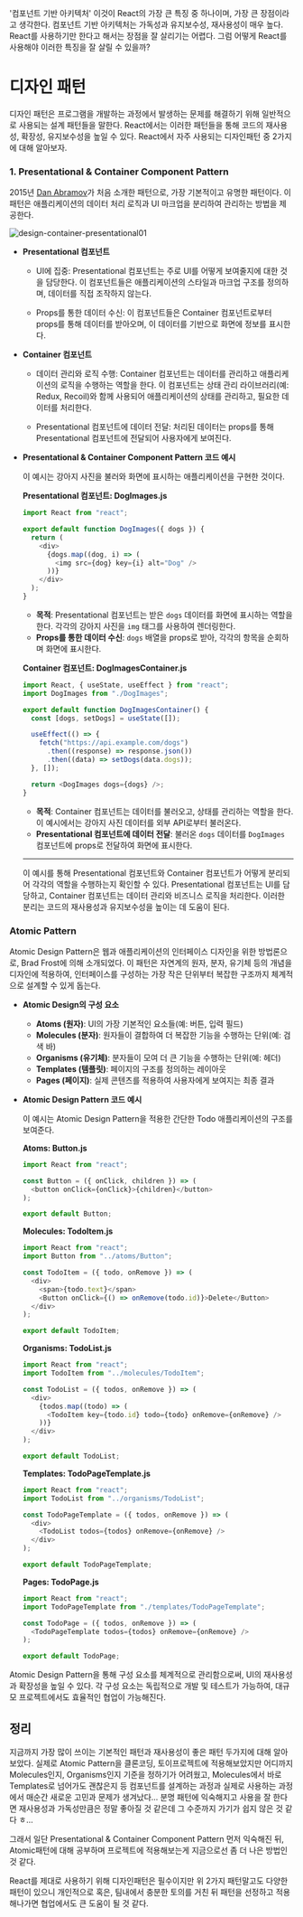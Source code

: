<!-- @format -->

'컴포넌트 기반 아키텍처'
이것이 React의 가장 큰 특징 중 하나이며, 가장 큰 장점이라고 생각한다.
컴포넌트 기반 아키텍처는 가독성과 유지보수성, 재사용성이 매우 높다.
React를 사용하기만 한다고 해서는 장점을 잘 살리기는 어렵다.
그럼 어떻게 React를 사용해야 이러한 특징을 잘 살릴 수 있을까?

# 디자인 패턴

디자인 패턴은 프로그램을 개발하는 과정에서 발생하는 문제를 해결하기 위해 일반적으로 사용되는 설계 패턴들을 말한다. React에서는 이러한 패턴들을 통해 코드의 재사용성, 확장성, 유지보수성을 높일 수 있다.
React에서 자주 사용되는 디자인패턴 중 2가지에 대해 알아보자.

### 1. Presentational & Container Component Pattern

2015년 [Dan Abramov](https://medium.com/@dan_abramov/smart-and-dumb-components-7ca2f9a7c7d0)가 처음 소개한 패턴으로, 가장 기본적이고 유명한 패턴이다. 이 패턴은 애플리케이션의 데이터 처리 로직과 UI 마크업을 분리하여 관리하는 방법을 제공한다.

![design-container-presentational01](https://github.com/Jinga02/clone/assets/110621233/6d964061-85f8-4220-922f-043e60563024)

- **Presentational 컴포넌트**

  - UI에 집중:
    Presentational 컴포넌트는 주로 UI를 어떻게 보여줄지에 대한 것을 담당한다.
    이 컴포넌트들은 애플리케이션의 스타일과 마크업 구조를 정의하며, 데이터를 직접 조작하지 않는다.

  - Props를 통한 데이터 수신:
    이 컴포넌트들은 Container 컴포넌트로부터 props를 통해 데이터를 받아오며, 이 데이터를 기반으로 화면에 정보를 표시한다.

- **Container 컴포넌트**

  - 데이터 관리와 로직 수행:
    Container 컴포넌트는 데이터를 관리하고 애플리케이션의 로직을 수행하는 역할을 한다.
    이 컴포넌트는 상태 관리 라이브러리(예: Redux, Recoil)와 함께 사용되어 애플리케이션의 상태를 관리하고, 필요한 데이터를 처리한다.

  - Presentational 컴포넌트에 데이터 전달: 처리된 데이터는 props를 통해 Presentational 컴포넌트에 전달되어 사용자에게 보여진다.

- **Presentational & Container Component Pattern 코드 예시**

  이 예시는 강아지 사진을 불러와 화면에 표시하는 애플리케이션을 구현한 것이다.

  **Presentational 컴포넌트: DogImages.js**

  ```javascript
  import React from "react";

  export default function DogImages({ dogs }) {
    return (
      <div>
        {dogs.map((dog, i) => (
          <img src={dog} key={i} alt="Dog" />
        ))}
      </div>
    );
  }
  ```

  - **목적**:
    Presentational 컴포넌트는 받은 `dogs` 데이터를 화면에 표시하는 역할을 한다. 각각의 강아지 사진을 `img` 태그를 사용하여 렌더링한다.
  - **Props를 통한 데이터 수신**:
    `dogs` 배열을 props로 받아, 각각의 항목을 순회하며 화면에 표시한다.

  **Container 컴포넌트: DogImagesContainer.js**

  ```javascript
  import React, { useState, useEffect } from "react";
  import DogImages from "./DogImages";

  export default function DogImagesContainer() {
    const [dogs, setDogs] = useState([]);

    useEffect(() => {
      fetch("https://api.example.com/dogs")
        .then((response) => response.json())
        .then((data) => setDogs(data.dogs));
    }, []);

    return <DogImages dogs={dogs} />;
  }
  ```

  - **목적**:
    Container 컴포넌트는 데이터를 불러오고, 상태를 관리하는 역할을 한다. 이 예시에서는 강아지 사진 데이터를 외부 API로부터 불러온다.
  - **Presentational 컴포넌트에 데이터 전달**:
    불러온 `dogs` 데이터를 `DogImages` 컴포넌트에 props로 전달하여 화면에 표시한다.

  ***

  이 예시를 통해 Presentational 컴포넌트와 Container 컴포넌트가 어떻게 분리되어 각각의 역할을 수행하는지 확인할 수 있다. Presentational 컴포넌트는 UI를 담당하고, Container 컴포넌트는 데이터 관리와 비즈니스 로직을 처리한다. 이러한 분리는 코드의 재사용성과 유지보수성을 높이는 데 도움이 된다.

### Atomic Pattern

Atomic Design Pattern은 웹과 애플리케이션의 인터페이스 디자인을 위한 방법론으로, Brad Frost에 의해 소개되었다. 이 패턴은 자연계의 원자, 분자, 유기체 등의 개념을 디자인에 적용하여, 인터페이스를 구성하는 가장 작은 단위부터 복잡한 구조까지 체계적으로 설계할 수 있게 돕는다.

- **Atomic Design의 구성 요소**

  - **Atoms (원자)**: UI의 가장 기본적인 요소들(예: 버튼, 입력 필드)
  - **Molecules (분자)**: 원자들이 결합하여 더 복잡한 기능을 수행하는 단위(예: 검색 바)
  - **Organisms (유기체)**: 분자들이 모여 더 큰 기능을 수행하는 단위(예: 헤더)
  - **Templates (템플릿)**: 페이지의 구조를 정의하는 레이아웃
  - **Pages (페이지)**: 실제 콘텐츠를 적용하여 사용자에게 보여지는 최종 결과

- **Atomic Design Pattern 코드 예시**

  이 예시는 Atomic Design Pattern을 적용한 간단한 Todo 애플리케이션의 구조를 보여준다.

  **Atoms: Button.js**

  ```javascript
  import React from "react";

  const Button = ({ onClick, children }) => (
    <button onClick={onClick}>{children}</button>
  );

  export default Button;
  ```

  **Molecules: TodoItem.js**

  ```javascript
  import React from "react";
  import Button from "../atoms/Button";

  const TodoItem = ({ todo, onRemove }) => (
    <div>
      <span>{todo.text}</span>
      <Button onClick={() => onRemove(todo.id)}>Delete</Button>
    </div>
  );

  export default TodoItem;
  ```

  **Organisms: TodoList.js**

  ```javascript
  import React from "react";
  import TodoItem from "../molecules/TodoItem";

  const TodoList = ({ todos, onRemove }) => (
    <div>
      {todos.map((todo) => (
        <TodoItem key={todo.id} todo={todo} onRemove={onRemove} />
      ))}
    </div>
  );

  export default TodoList;
  ```

  **Templates: TodoPageTemplate.js**

  ```javascript
  import React from "react";
  import TodoList from "../organisms/TodoList";

  const TodoPageTemplate = ({ todos, onRemove }) => (
    <div>
      <TodoList todos={todos} onRemove={onRemove} />
    </div>
  );

  export default TodoPageTemplate;
  ```

  **Pages: TodoPage.js**

  ```javascript
  import React from "react";
  import TodoPageTemplate from "./templates/TodoPageTemplate";

  const TodoPage = ({ todos, onRemove }) => (
    <TodoPageTemplate todos={todos} onRemove={onRemove} />
  );

  export default TodoPage;
  ```

Atomic Design Pattern을 통해 구성 요소를 체계적으로 관리함으로써, UI의 재사용성과 확장성을 높일 수 있다. 각 구성 요소는 독립적으로 개발 및 테스트가 가능하여, 대규모 프로젝트에서도 효율적인 협업이 가능해진다.

## 정리

지금까지 가장 많이 쓰이는 기본적인 패턴과 재사용성이 좋은 패턴 두가지에 대해 알아보았다.
실제로 Atomic Pattern을 클론코딩, 토이프로젝트에 적용해보았지만 어디까지 Molecules인지, Organisms인지 기준을 정하기가 어려웠고,
Molecules에서 바로 Templates로 넘어가도 괜찮은지 등 컴포넌트를 설계하는 과정과 실제로 사용하는 과정에서 매순간 새로운 고민과 문제가 생겨났다...
분명 패턴에 익숙해지고 사용을 잘 한다면 재사용성과 가독성만큼은 정말 좋아질 것 같은데 그 수준까지 가기가 쉽지 않은 것 같다 ㅎ...

그래서 일단 Presentational & Container Component Pattern 먼저 익숙해진 뒤, Atomic패턴에 대해 공부하며 프로젝트에 적용해보는게 지금으로선 좀 더 나은 방법인것 같다.

React를 제대로 사용하기 위해 디자인패턴은 필수이지만 위 2가지 패턴말고도 다양한 패턴이 있으니 개인적으로 혹은, 팀내에서 충분한 토의를 거친 뒤 패턴을 선정하고 적용해나가면 협업에서도 큰 도움이 될 것 같다.
